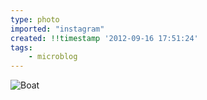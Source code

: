```yaml
---
type: photo
imported: "instagram"
created: !!timestamp '2012-09-16 17:51:24'
tags:
    - microblog
---
```

![Boat](/media/images/photos/2012/09/bcc3b9e9def955acffb973312431181b.jpg)

